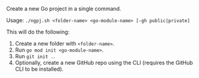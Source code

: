 Create a new Go project in a single command.

Usage:
`./ngpj.sh <folder-name> <go-module-name> [-gh public|private]`

This will do the following:
1. Create a new folder with `<folder-name>`.
2. Run `go mod init <go-module-name>`.
3. Run `git init .`.
4. Optionally, create a new GitHub repo using the CLI (requires the GitHub CLI to be installed).
